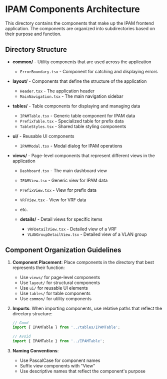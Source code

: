 # IPAM Components Architecture

This directory contains the components that make up the IPAM frontend application. The components are organized into subdirectories based on their purpose and function.

## Directory Structure

- **common/** - Utility components that are used across the application
  - `ErrorBoundary.tsx` - Component for catching and displaying errors

- **layout/** - Components that define the structure of the application
  - `Header.tsx` - The application header
  - `MainNavigation.tsx` - The main navigation sidebar

- **tables/** - Table components for displaying and managing data
  - `IPAMTable.tsx` - Generic table component for IPAM data
  - `PrefixTable.tsx` - Specialized table for prefix data
  - `TableStyles.tsx` - Shared table styling components

- **ui/** - Reusable UI components
  - `IPAMModal.tsx` - Modal dialog for IPAM operations

- **views/** - Page-level components that represent different views in the application
  - `Dashboard.tsx` - The main dashboard view
  - `IPAMView.tsx` - Generic view for IPAM data
  - `PrefixView.tsx` - View for prefix data
  - `VRFView.tsx` - View for VRF data
  - etc.

  - **details/** - Detail views for specific items
    - `VRFDetailView.tsx` - Detailed view of a VRF
    - `VLANGroupDetailView.tsx` - Detailed view of a VLAN group

## Component Organization Guidelines

1. **Component Placement**: Place components in the directory that best represents their function:
   - Use `views/` for page-level components
   - Use `layout/` for structural components
   - Use `ui/` for reusable UI elements
   - Use `tables/` for table components
   - Use `common/` for utility components

2. **Imports**: When importing components, use relative paths that reflect the directory structure:
   ```typescript
   // Good
   import { IPAMTable } from '../tables/IPAMTable';
   
   // Avoid
   import { IPAMTable } from '../IPAMTable';
   ```

3. **Naming Conventions**:
   - Use PascalCase for component names
   - Suffix view components with "View"
   - Use descriptive names that reflect the component's purpose 